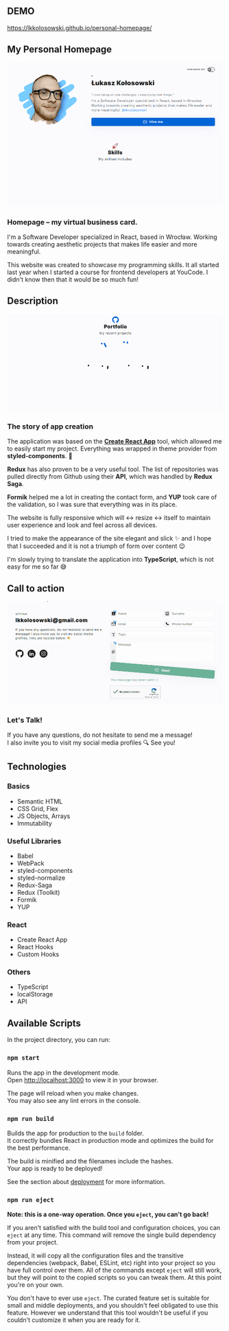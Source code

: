 ## DEMO

https://lkkolosowski.github.io/personal-homepage/

## My Personal Homepage

![hero preview](hero.gif)

### Homepage – my virtual business card.

I'm a Software Developer specialized in React, based in Wrocław. Working towards creating aesthetic projects that makes life easier and more meaningful.

This website was created to showcase my programming skills. It all started last year when I started a course for frontend developers at YouCode. I didn't know then that it would be so much fun!

## Description

![repos preview](repos.gif)

### The story of app creation

The application was based on the **[Create React App](https://github.com/facebook/create-react-app)** tool, which allowed me to easily start my project. Everything was wrapped in theme provider from **styled-components**. 🫡

**Redux** has also proven to be a very useful tool. The list of repositories was pulled directly from Github using their **API**, which was handled by **Redux Saga**.

**Formik** helped me a lot in creating the contact form, and **YUP** took care of the validation, so I was sure that everything was in its place.

The website is fully responsive which will ↔️ resize ↔️ itself to maintain user experience and look and feel across all devices.

I tried to make the appearance of the site elegant and slick ✨ and I hope that I succeeded and it is not a triumph of form over content 😉

I'm slowly trying to translate the application into **TypeScript**, which is not easy for me so far 😅

## Call to action

![form preview](form.gif)

### Let's Talk!

If you have any questions, do not hesitate to send me a message!  
I also invite you to visit my social media profiles 🔍 See you!

## Technologies

### Basics
- Semantic HTML
- CSS Grid, Flex
- JS Objects, Arrays
- Immutability

### Useful Libraries
- Babel
- WebPack
- styled-components
- styled-normalize
- Redux-Saga
- Redux (Toolkit)
- Formik
- YUP

### React
- Create React App
- React Hooks
- Custom Hooks

### Others
- TypeScript
- localStorage
- API

## Available Scripts

In the project directory, you can run:

### `npm start`

Runs the app in the development mode.\
Open [http://localhost:3000](http://localhost:3000) to view it in your browser.

The page will reload when you make changes.\
You may also see any lint errors in the console.

### `npm run build`

Builds the app for production to the `build` folder.\
It correctly bundles React in production mode and optimizes the build for the best performance.

The build is minified and the filenames include the hashes.\
Your app is ready to be deployed!

See the section about [deployment](https://facebook.github.io/create-react-app/docs/deployment) for more information.

### `npm run eject`

**Note: this is a one-way operation. Once you `eject`, you can't go back!**

If you aren't satisfied with the build tool and configuration choices, you can `eject` at any time. This command will remove the single build dependency from your project.

Instead, it will copy all the configuration files and the transitive dependencies (webpack, Babel, ESLint, etc) right into your project so you have full control over them. All of the commands except `eject` will still work, but they will point to the copied scripts so you can tweak them. At this point you're on your own.

You don't have to ever use `eject`. The curated feature set is suitable for small and middle deployments, and you shouldn't feel obligated to use this feature. However we understand that this tool wouldn't be useful if you couldn't customize it when you are ready for it.
